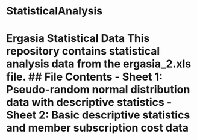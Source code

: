 # StatisticalAnalysis
# Ergasia Statistical Data  This repository contains statistical analysis data from the ergasia_2.xls file.  ## File Contents  - Sheet 1: Pseudo-random normal distribution data with descriptive statistics - Sheet 2: Basic descriptive statistics and member subscription cost data
